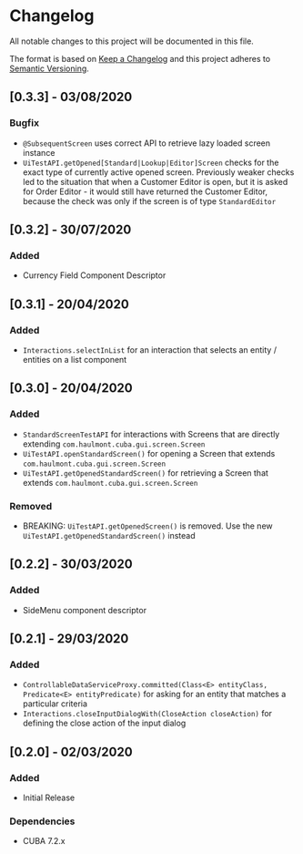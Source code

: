 # Changelog
All notable changes to this project will be documented in this file.

The format is based on [Keep a Changelog](http://keepachangelog.com/en/1.0.0/)
and this project adheres to [Semantic Versioning](http://semver.org/spec/v2.0.0.html).

## [0.3.3] - 03/08/2020

### Bugfix
- `@SubsequentScreen` uses correct API to retrieve lazy loaded screen instance
- `UiTestAPI.getOpened[Standard|Lookup|Editor]Screen` checks for the exact type of currently active opened screen. Previously weaker checks led to the situation that when a Customer Editor is open, but it is asked for Order Editor - it would still have returned the Customer Editor, because the check was only if the screen is of type `StandardEditor`

## [0.3.2] - 30/07/2020

### Added
- Currency Field Component Descriptor

## [0.3.1] - 20/04/2020

### Added
- `Interactions.selectInList` for an interaction that selects an entity / entities on a list component

## [0.3.0] - 20/04/2020

### Added
- `StandardScreenTestAPI` for interactions with Screens that are directly extending `com.haulmont.cuba.gui.screen.Screen`
- `UiTestAPI.openStandardScreen()` for opening a Screen that extends `com.haulmont.cuba.gui.screen.Screen`
- `UiTestAPI.getOpenedStandardScreen()` for retrieving a Screen that extends `com.haulmont.cuba.gui.screen.Screen`

### Removed
- BREAKING: `UiTestAPI.getOpenedScreen()` is removed. Use the new `UiTestAPI.getOpenedStandardScreen()` instead

## [0.2.2] - 30/03/2020

### Added
- SideMenu component descriptor

## [0.2.1] - 29/03/2020

### Added
- `ControllableDataServiceProxy.committed(Class<E> entityClass, Predicate<E> entityPredicate)` for asking for an entity that matches a particular criteria
- `Interactions.closeInputDialogWith(CloseAction closeAction)` for defining the close action of the input dialog

## [0.2.0] - 02/03/2020

### Added
- Initial Release

### Dependencies
- CUBA 7.2.x

